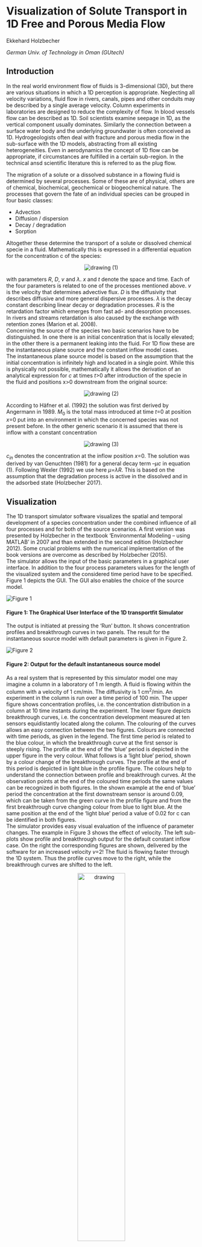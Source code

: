 # Visualization of Solute Transport in 1D Free and Porous Media Flow

Ekkehard Holzbecher

*German Univ. of Technology in Oman (GUtech)*

## Introduction

In the real world environment flow of fluids is 3-dimensional (3D), but there are various situations in which a 1D perception is appropriate. Neglecting all velocity variations, fluid flow in rivers, canals, pipes and other conduits may be described by a single average velocity. Column experiments in laboratories are designed to reduce the complexity of flow. In blood vessels flow can be described as 1D. Soil scientists examine seepage in 1D, as the vertical component usually dominates. Similarly the connection between a surface water body and the underlying groundwater is often conceived as 1D. Hydrogeologists often deal with fracture and porous media flow in the sub-surface with the 1D models, abstracting from all existing heterogeneities. Even in aerodynamics the concept of 1D flow can be appropriate, if circumstances are fulfilled in a certain sub-region. In  the technical ansd scientific literature this is referred to as the plug flow.

The migration of a solute or a dissolved substance in a flowing fluid is determined by several processes. Some of these are of physical, others are of chemical, biochemical, geochemical or biogeochemical nature. The processes that govern the fate of an individual species can be grouped in four basic classes: 
* Advection
* Diffusion / dispersion
* Decay / degradation
* Sorption
 
Altogether these determine the transport of a solute or dissolved chemical specie in a fluid. Mathematically this is expressed in a differential equation for the concentration c of the species:

<p align="center"> <img src="Eqn1.gif" alt="drawing"> (1) </p>

with parameters *R*, *D*, *v* and *λ*. *x* and *t* denote the space and time. Each of the four parameters is related to one of the processes mentioned above. *v* is the velocity that determines advective flux. *D* is the diffusivity that describes diffusive and more general dispersive processes. *λ* is the decay constant describing linear decay or degradation processes. *R* is the retardation factor which emerges from fast ad- and desorption processes. In rivers and streams retardation is also caused by the exchange with retention zones (Marion et al. 2008).    
Concerning the source of the species two basic scenarios have to be distinguished. In one there is an initial concentration that is locally elevated; in the other there is a permanent leaking into the fluid. For 1D flow these are the instantaneous plane source and the constant inflow model cases.    
The instantaneous plane source model is based on the assumption that the initial concentration is infinitely high and located in a single point. While this is physically not possible, mathematically it allows the derivation of an analytical expression for *c* at times *t*>0 after introduction of the specie in the fluid and positions x>0 downstream from the original source:  

<p align="center"> <img src="Eqn2.gif" alt="drawing"> (2) </p>

According to Häfner et al. (1992) the solution was first derived by Angermann in 1989. *M*<sub>0</sub> is the total mass introduced at time *t*=0 at position *x*=0 put into an environment in which the concerned species was not present before. 
In the other generic scenario it is assumed that there is inflow with a constant concentration 

<p align="center"> <img src="Eqn3.gif" alt="drawing"> (3) </p>

*c<sub>in</sub>* denotes the concentration at the inflow position *x*=0. The solution was derived by van Genuchten (1981) for a general decay term –*μc* in equation (1). Following Wexler (1992) we use here *μ=λR*. This is based on the assumption that the degradation process is active in the dissolved and in the adsorbed state (Holzbecher 2017).  

## Visualization

The 1D transport simulator software visualizes the spatial and temporal development of a species concentration under the combined influence of all four processes and for both of the source scenarios. A first version was presented by Holzbecher in the textbook ‘Environmental Modeling – using MATLAB’ in 2007 and than extended in the second edition (Holzbecher 2012). Some crucial problems with the numerical implementation of the book versions are overcome as described by Holzbecher (2015).    
The simulator allows the input of the basic parameters in a graphical user interface. In addition to the four process parameters values for the length of the visualized system and the considered time period have to be specified.  Figure 1 depicts the GUI. The GUI also enables the choice of the source model.

![Figure 1](Fig1.png)
#### Figure 1: The Graphical User Interface of the 1D transportfit Simulator

The output is initiated at pressing the ‘Run’ button. It shows concentration profiles and breakthrough curves in two panels. The result for the instantaneous source model with default parameters is given in Figure 2. 

![Figure 2](Fig2.png)
#### Figure 2: Output for the default instantaneous source model

As a real system that is represented by this simulator model one may imagine a column in a laboratory of 1 m length. A fluid is flowing within the column with a velocity of 1 cm/min. The diffusivity is 1 cm<sup>2</sup>/min. An experiment in the column is run over a time period of 100 min. 
The upper figure shows concentration profiles, i.e. the concentration distribution in a column at 10 time instants during the experiment. The lower figure depicts breakthrough curves, i.e. the concentration development measured at ten sensors equidistantly located along the column. 
The colouring of the curves allows an easy connection between the two figures. Colours are connected with time periods, as given in the legend. The first time period is related to the blue colour, in which the breakthrough curve at the first sensor is steeply rising. The profile at the end of the ‘blue’ period is depicted in the upper figure in the very colour. What follows is a ‘light blue’ period, shown by a colour change of the breakthrough curves. The profile at the end of this period is depicted in light blue in the profile figure. 
The colours help to understand the connection between profile and breakthrough curves. At the observation points at the end of the coloured time periods the same values can be recognized in both figures. In the shown example at the end of ‘blue’ period the concentration at the first downstream sensor is around 0.09, which can be taken from the green curve in the profile figure and from the first breakthrough curve changing colour from blue to light blue. At the same position at the end of the ‘light blue’ period a value of 0.02 for c can be identified in both figures.   
The simulator provides easy visual evaluation of the influence of parameter changes. The example in Figure 3 shows the effect of velocity. The left sub-plots show profile and breakthrough output for the default constant inflow case. On the right the corresponding figures are shown, delivered by the software for an increased velocity *v*=2! The fluid is flowing faster through the 1D system. Thus the profile curves move to the right, while the breakthrough curves are shifted to the left.

<p align="center">
  <img src="Fig3a.png" alt="drawing" width="50%"/>
  <img src="Fig3b.png" alt="drawing" width="50%"/>
</p>
#### Figure 3: Output for the default constant inflow model compared with the case of doubled velocity 

For the default parameter setting (*D*=1, *v*=1, *λ*=0, *R*=1) only the processes of diffusion and advection are considered. Using the transport simulator the additional effect of decay, degradation and sorption processes can be studied. Here two examples are selected for demonstration.  Figure 4 depicts the output when decay is added to the default case with constant inflow. In the profile curves a constant decline of the front maximum can be observed. This is also nicely visualized in the breakthrough curves, which with increasing downstream position reach lower stationary values.  

<p align="center">
  <img src="Fig4.png" alt="drawing" width="70%"/>
</p>
#### Figure 4: Output for the default constant inflow model with additional degradation 

Figure 5 deals with a situation in which sorption processes are involved. Here they induce a retardation *R*=2. The effect on the concentration distributions can be studied using the simulator. In comparison with the default shown on the left side of Figure 3 profiles are shifted to the left, breakthrough curves to the right.  

<p align="center">
  <img src="Fig5.png" alt="drawing" width="70%"/>
</p>
#### Figure 5: Output for the default constant inflow model with additional retardation 

Concerning the physical units the program leaves the choice of length and time units to the user. In the GUI the letter T is used for an arbitrary time unit, the letter L for an arbitrary length unit. The user may choose these freely, but has to follow the choice by entering parameter values. For example: is the length unit is cm and the time unit min, the velocity value has to be given in cm/min, as indicated below the input field. Correspondingly the user has to stick with the T and L choice entering other parameter values. Only the retardation as dimensionless parameter is independent of the unit choice.      
 The 1D transport simulator can be used in many of the above mentioned situations of 1D flow. Using previous knowledge or educated guesses concerning the few parameters the calculated concentration distributions can be of help in various respects. It may serve for the prediction of the spreading of a contaminant. Arrival times can be obtained. It can be checked if concentrations are above a critical limit at arrival. For lab or field experiments researchers obtain hints about the placement of sensors. 
Due to its minimal design and user-friendly implementation the 1D transport simulator is extremely useful teaching transport processes in fields of hydro- and aerodynamics as well as in porous media flow.  

## Parameter Estimation

What was described so far is more precisely referred to as forward modelling. The parameters are known for a certain application in the real world and the simulation predicts the development, here by illustrating profiles and breakthrough curves. However, before one can expect that model produces something meaningful the parameter values must be known. Often some of them are not known. Then a parameter estimation can be performed. The parameter value is then the unknowm. That's why the procedure is also referred to as inverse modeling. 
Parameter estimation requires some observations from the real system as input. Most often this is a series of concentrations, measured at one or several observation points. These may have been obtained from a laboratory or field experiment, or have been measured in the field under certain conditions. These breakthrough curves are input for an algorithm in which the parameter values are adjusted over and over again until the output for forward modeling runs fits with the measured data. 
In the program the user may provide breakthrough curves from several observation points for estimating up to three out of the four of the input parameters (length and time are determined by the field data and are thus not variable). 

![Figure 6](Fig6.png)
#### Figure 6: Parameter estimation run, showing GUI with model output 

Figure 6 shows the graphical user interface and the output. The model was run to estimate diffusivity and velocity: both corresponding buttons are checked. The user may have altered the values for both parameters or used the default settings. What was given there were initial values which are necessary to start the estimation algorithm and the values are overwritten at the successful end of the process by the optimal estimates, the final outcome aim of inverse modelling. 
The given breakthrough curve was measured at position *x*=2, which here correspoind with the end position of the model, in lab experiments often the outlet position. It is depicted in the breakthrough curve figure by black circles. The measured values obviously fit nicely with the simulated ones, that are depicted by the most right curve. As a value for the quality of the fit, the squared 2-norm of the fit is denoted in the bottom ribbon. The residuals denote the differences between measured and modelled values at the observation times. 

Observation data are read from a file. Tthe import of the data is initiated by the 'Read data' button. First a file-select box appears, in which the filename and its directory have to be specified. Using the 'Options' button, one can chose the file-type (EXCEL, ASCII or all with corresponding extensions). Once the file is opened an import select box appears. 

![Figure 7](Fig7.png)
#### Figure 7: Input data select box, example for an ascii file and time series import 

Using the curser the user highlights the data that are to be imported. In Figure 7 this is a column containing the time instants at which measurements are available. Change the name to 'tdata' as shown in the figure. Under ïmported dat' select 'Numeric Matrix", before hitting the final (green) checkmark for import. Now proceed in the same way with the other variables: highlight, name and import. Use the name 'cdata' for the measured variable names and 'xdata' for the positions of the observation points. Note that 'cdata' is a matrix, if there is more than one observation point. 
Take care that the imported data-sets fulfill the following requirements: the length of 'tdata' corresponds to the size of 'cdata'. If the time instants are stored in column vectors, the observed values are also in a column vector; dito for rows. The number of entries in 'xdata' is equal to the second dimension of 'cdata'. 

## References 
* Häfner, Frieder, Dietrich Sames, Hans-Dieter Voigt. 1992. “Wärme- und Stofftransport”. Springer Publ., Berlin. https://doi:10.1007/978-3-662-00982-6
* Holzbecher, Ekkehard. 2012. “Environmental Modeling – using MATLAB”, Springer Publ., Heidelberg (2nd ed.). https://doi:10.1007/978-3-642-22042-5 
* Holzbecher, Ekkehard, 2015. “Improved Evaluation of Analytical Solutions of the 1D Transport Equation”, Addendum to Holzbecher, 2012. “Environmental Modeling – using MATLAB”. https://www.researchgate.net/publication/281898072_Improved_Evaluation_of_Analytical_Solutions_of_the_1D_Transport_Equation
* Holzbecher, Ekkehard 2017. “Generalizing the concept of retardation factors”. Toxicological & Environmental Chemistry 9(7-8): 1096-1116. https://doi:10.1080/02772248.2016.1241881
* Marion, Andrea, Mattia Zaramella, Andrea Bottacin-Busolin 2008. “Solute transport in rivers with multiple storage zones: the STIR model”, Water Resources Research 44, W10406. https://doi:10.1029/2008WR007037
* van Genuchten, Martinus Th. 1981. “Analytical solutions for chemical transport with simultaneous adsorption, zero-order production and first-order decay”. J. of Hydrology 49: 213-233. https://doi:10.1016/0022-1694(81)90214-6
* Wexler, Eliezer J. 1992.  “Analytical solutions for one-, two-, and three-dimensional solute transport in groundwater systems with uniform flow”. Techniques of Water-Resources Investigations of the United States Geological Survey, Book 3, Chapter B7. https://pubs.er.usgs.gov/publication/twri03B7

